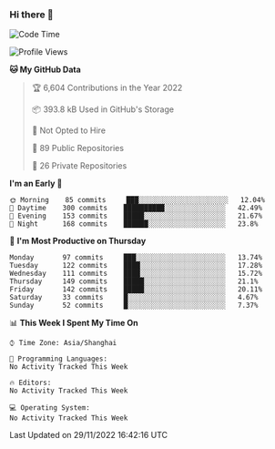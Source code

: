 ### Hi there 👋

<!--
**qbosen/qbosen** is a ✨ _special_ ✨ repository because its `README.md` (this file) appears on your GitHub profile.

Here are some ideas to get you started:

- 🔭 I’m currently working on ...
- 🌱 I’m currently learning ...
- 👯 I’m looking to collaborate on ...
- 🤔 I’m looking for help with ...
- 💬 Ask me about ...
- 📫 How to reach me: ...
- 😄 Pronouns: ...
- ⚡ Fun fact: ...
-->

<!--START_SECTION:waka-->
![Code Time](http://img.shields.io/badge/Code%20Time-1%2C088%20hrs%2056%20mins-blue)

![Profile Views](http://img.shields.io/badge/Profile%20Views-11-blue)

**🐱 My GitHub Data** 

> 🏆 6,604 Contributions in the Year 2022
 > 
> 📦 393.8 kB Used in GitHub's Storage 
 > 
> 🚫 Not Opted to Hire
 > 
> 📜 89 Public Repositories 
 > 
> 🔑 26 Private Repositories  
 > 
**I'm an Early 🐤** 

```text
🌞 Morning    85 commits     ███░░░░░░░░░░░░░░░░░░░░░░   12.04% 
🌆 Daytime    300 commits    ██████████░░░░░░░░░░░░░░░   42.49% 
🌃 Evening    153 commits    █████░░░░░░░░░░░░░░░░░░░░   21.67% 
🌙 Night      168 commits    ██████░░░░░░░░░░░░░░░░░░░   23.8%

```
📅 **I'm Most Productive on Thursday** 

```text
Monday       97 commits     ███░░░░░░░░░░░░░░░░░░░░░░   13.74% 
Tuesday      122 commits    ████░░░░░░░░░░░░░░░░░░░░░   17.28% 
Wednesday    111 commits    ████░░░░░░░░░░░░░░░░░░░░░   15.72% 
Thursday     149 commits    █████░░░░░░░░░░░░░░░░░░░░   21.1% 
Friday       142 commits    █████░░░░░░░░░░░░░░░░░░░░   20.11% 
Saturday     33 commits     █░░░░░░░░░░░░░░░░░░░░░░░░   4.67% 
Sunday       52 commits     █░░░░░░░░░░░░░░░░░░░░░░░░   7.37%

```


📊 **This Week I Spent My Time On** 

```text
⌚︎ Time Zone: Asia/Shanghai

💬 Programming Languages: 
No Activity Tracked This Week

🔥 Editors: 
No Activity Tracked This Week

💻 Operating System: 
No Activity Tracked This Week

```


 Last Updated on 29/11/2022 16:42:16 UTC
<!--END_SECTION:waka-->
